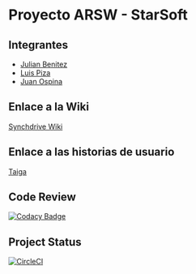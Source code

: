 # Proyecto ARSW - StarSoft

## Integrantes
* [Julian Benitez](https://github.com/julianbenitez99)
* [Luis Piza](https://github.com/luis572)
* [Juan Ospina](https://github.com/QSARJP)

## Enlace a la Wiki
[Synchdrive Wiki](https://github.com/QSARJP/ProyectoARSW-StarSoft/wiki)

## Enlace a las historias de usuario
[Taiga](https://tree.taiga.io/project/qsarjp-proyectoarsw-starsoft/backlog)

## Code Review
[![Codacy Badge](https://api.codacy.com/project/badge/Grade/7e83bd6874c943bb97de8bf5825f082d)](https://www.codacy.com/manual/JulianBenitez99/Synchdrive-Backend?utm_source=github.com&amp;utm_medium=referral&amp;utm_content=arsw-starsoft/Synchdrive-Backend&amp;utm_campaign=Badge_Grade)

## Project Status
[![CircleCI](https://circleci.com/gh/arsw-starsoft/Synchdrive-Backend.svg?style=svg)](https://circleci.com/gh/arsw-starsoft/Synchdrive-Backend)
